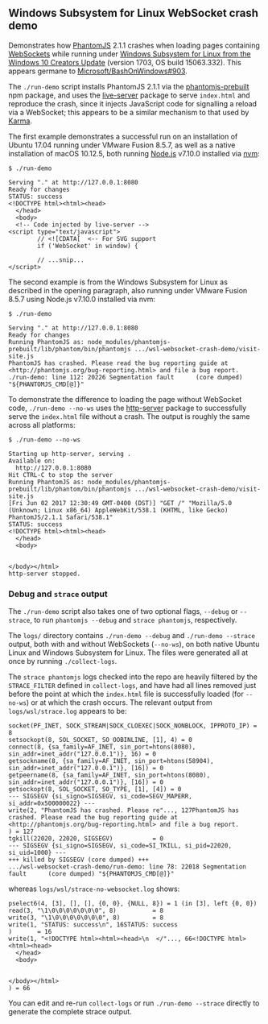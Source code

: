 ## Windows Subsystem for Linux WebSocket crash demo

Demonstrates how [PhantomJS][phantom] 2.1.1 crashes when loading pages
containing [WebSockets][ws] while running under [Windows Subsystem for Linux
from the Windows 10 Creators Update][wsl] (version 1703, OS build 15063.332).
This appears germane to [Microsoft/BashOnWindows#903][#903].

[phantom]: http://phantomjs.org/
[ws]:      https://developer.mozilla.org/en-US/docs/Web/API/WebSockets_API
[wsl]:     https://blogs.msdn.microsoft.com/commandline/2017/04/11/windows-10-creators-update-whats-new-in-bashwsl-windows-console/
[#903]:    https://github.com/Microsoft/BashOnWindows/issues/903

The `./run-demo` script installs PhantomJS 2.1.1 via the [phantomjs-prebuilt][]
npm package, and uses the [live-server][] package to serve `index.html` and
reproduce the crash, since it injects JavaScript code for signalling a reload
via a WebSocket; this appears to be a similar mechanism to that used by
[Karma][].

[phantomjs-prebuilt]: https://www.npmjs.com/package/phantomjs-prebuilt
[live-server]:        https://www.npmjs.com/package/live-server
[Karma]:              https://karma-runner.github.io/

The first example demonstrates a successful run on an installation of Ubuntu
17.04 running under VMware Fusion 8.5.7, as well as a native installation of
macOS 10.12.5, both running [Node.js][] v7.10.0 installed via [nvm][]:

[Node.js]: https://nodejs.org/
[nvm]:     https://github.com/creationix/nvm

```
$ ./run-demo

Serving "." at http://127.0.0.1:8080
Ready for changes
STATUS: success
<!DOCTYPE html><html><head>
  </head>
  <body>
  <!-- Code injected by live-server -->
<script type="text/javascript">
        // <![CDATA[  <-- For SVG support
        if ('WebSocket' in window) {

        // ...snip...
</script>
```

The second example is from the Windows Subsystem for Linux as described in
the opening paragraph, also running under VMware Fusion 8.5.7 using Node.js
v7.10.0 installed via nvm:

```
$ ./run-demo

Serving "." at http://127.0.0.1:8080
Ready for changes
Running PhantomJS as: node_modules/phantomjs-prebuilt/lib/phantom/bin/phantomjs .../wsl-websocket-crash-demo/visit-site.js
PhantomJS has crashed. Please read the bug reporting guide at
<http://phantomjs.org/bug-reporting.html> and file a bug report.
./run-demo: line 112: 20226 Segmentation fault      (core dumped) "${PHANTOMJS_CMD[@]}"
```

To demonstrate the difference to loading the page without WebSocket code,
`./run-demo --no-ws` uses the [http-server][] package to successfully serve the
`index.html` file without a crash. The output is roughly the same across all
platforms:

[http-server]: https://www.npmjs.com/package/http-server

```
$ ./run-demo --no-ws

Starting up http-server, serving .
Available on:
  http://127.0.0.1:8080
Hit CTRL-C to stop the server
Running PhantomJS as: node_modules/phantomjs-prebuilt/lib/phantom/bin/phantomjs .../wsl-websocket-crash-demo/visit-site.js
[Fri Jun 02 2017 12:30:49 GMT-0400 (DST)] "GET /" "Mozilla/5.0 (Unknown; Linux x86_64) AppleWebKit/538.1 (KHTML, like Gecko) PhantomJS/2.1.1 Safari/538.1"
STATUS: success
<!DOCTYPE html><html><head>
  </head>
  <body>


</body></html>
http-server stopped.
```

### Debug and `strace` output

The `./run-demo` script also takes one of two optional flags, `--debug` or
`--strace`, to run `phantomjs --debug` and `strace phantomjs`, respectively.

The `logs/` directory contains `./run-demo --debug` and `./run-demo --strace`
output, both with and without WebSockets (`--no-ws`), on both native Ubuntu
Linux and Windows Subsystem for Linux. The files were generated all at once by
running `./collect-logs`.

The `strace phantomjs` logs checked into the repo are heavily filtered by the
`STRACE_FILTER` defined in `collect-logs`, and have had all lines removed just
before the point at which the `index.html` file is successfully loaded (for
`--no-ws`) or at which the crash occurs. The relevant output from
`logs/wsl/strace.log` appears to be:

```
socket(PF_INET, SOCK_STREAM|SOCK_CLOEXEC|SOCK_NONBLOCK, IPPROTO_IP) = 8
setsockopt(8, SOL_SOCKET, SO_OOBINLINE, [1], 4) = 0
connect(8, {sa_family=AF_INET, sin_port=htons(8080), sin_addr=inet_addr("127.0.0.1")}, 16) = 0
getsockname(8, {sa_family=AF_INET, sin_port=htons(58904), sin_addr=inet_addr("127.0.0.1")}, [16]) = 0
getpeername(8, {sa_family=AF_INET, sin_port=htons(8080), sin_addr=inet_addr("127.0.0.1")}, [16]) = 0
getsockopt(8, SOL_SOCKET, SO_TYPE, [1], [4]) = 0
--- SIGSEGV {si_signo=SIGSEGV, si_code=SEGV_MAPERR, si_addr=0x500000022} ---
write(2, "PhantomJS has crashed. Please re"..., 127PhantomJS has crashed. Please read the bug reporting guide at
<http://phantomjs.org/bug-reporting.html> and file a bug report.
) = 127
tgkill(22020, 22020, SIGSEGV)           = 0
--- SIGSEGV {si_signo=SIGSEGV, si_code=SI_TKILL, si_pid=22020, si_uid=1000} ---
+++ killed by SIGSEGV (core dumped) +++
.../wsl-websocket-crash-demo/run-demo: line 78: 22018 Segmentation fault      (core dumped) "${PHANTOMJS_CMD[@]}"
```

whereas `logs/wsl/strace-no-websocket.log` shows:

```
pselect6(4, [3], [], [], {0, 0}, {NULL, 8}) = 1 (in [3], left {0, 0})
read(3, "\1\0\0\0\0\0\0\0", 8)          = 8
write(3, "\1\0\0\0\0\0\0\0", 8)         = 8
write(1, "STATUS: success\n", 16STATUS: success
)       = 16
write(1, "<!DOCTYPE html><html><head>\n  </"..., 66<!DOCTYPE html><html><head>
  </head>
  <body>
  

</body></html>
) = 66
```

You can edit and re-run `collect-logs` or run `./run-demo --strace` directly to
generate the complete strace output.
